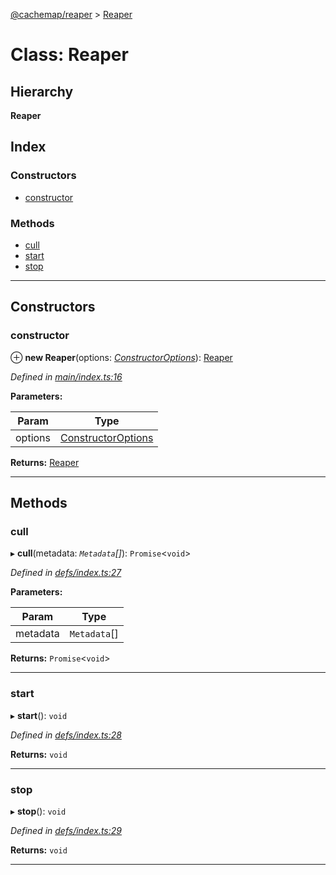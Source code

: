 [@cachemap/reaper](../README.md) > [Reaper](../classes/reaper.md)

# Class: Reaper

## Hierarchy

**Reaper**

## Index

### Constructors

* [constructor](reaper.md#constructor)

### Methods

* [cull](reaper.md#cull)
* [start](reaper.md#start)
* [stop](reaper.md#stop)

---

## Constructors

<a id="constructor"></a>

###  constructor

⊕ **new Reaper**(options: *[ConstructorOptions](../interfaces/constructoroptions.md)*): [Reaper](reaper.md)

*Defined in [main/index.ts:16](https://github.com/dylanaubrey/cachemap/blob/58bca6e/packages/reaper/src/main/index.ts#L16)*

**Parameters:**

| Param | Type |
| ------ | ------ |
| options | [ConstructorOptions](../interfaces/constructoroptions.md) |

**Returns:** [Reaper](reaper.md)

___

## Methods

<a id="cull"></a>

###  cull

▸ **cull**(metadata: *`Metadata`[]*): `Promise`<`void`>

*Defined in [defs/index.ts:27](https://github.com/dylanaubrey/cachemap/blob/58bca6e/packages/reaper/src/defs/index.ts#L27)*

**Parameters:**

| Param | Type |
| ------ | ------ |
| metadata | `Metadata`[] |

**Returns:** `Promise`<`void`>

___
<a id="start"></a>

###  start

▸ **start**(): `void`

*Defined in [defs/index.ts:28](https://github.com/dylanaubrey/cachemap/blob/58bca6e/packages/reaper/src/defs/index.ts#L28)*

**Returns:** `void`

___
<a id="stop"></a>

###  stop

▸ **stop**(): `void`

*Defined in [defs/index.ts:29](https://github.com/dylanaubrey/cachemap/blob/58bca6e/packages/reaper/src/defs/index.ts#L29)*

**Returns:** `void`

___

